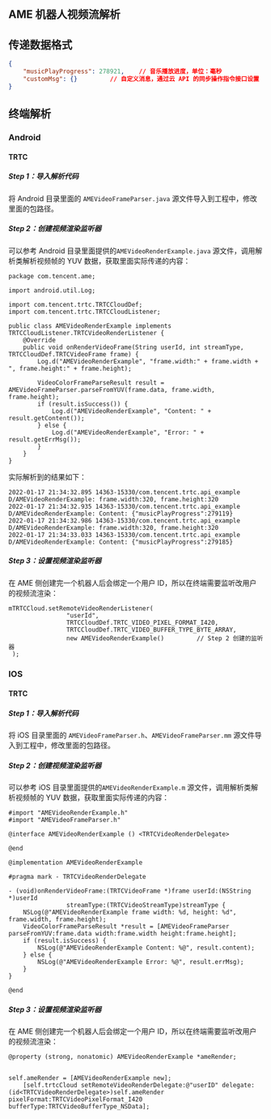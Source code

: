 ## AME 机器人视频流解析

## 传递数据格式

```json
{
	"musicPlayProgress": 278921,	// 音乐播放进度，单位：毫秒
	"customMsg": {}			// 自定义消息，通过云 API 的同步操作指令接口设置
}
```

## 终端解析

### Android

#### TRTC

##### Step 1：导入解析代码

将 Android 目录里面的 `AMEVideoFrameParser.java` 源文件导入到工程中，修改里面的包路径。

##### Step 2：创建视频渲染监听器

可以参考 Android 目录里面提供的`AMEVideoRenderExample.java` 源文件，调用解析类解析视频帧的 YUV 数据，获取里面实际传递的内容：

```
package com.tencent.ame;

import android.util.Log;

import com.tencent.trtc.TRTCCloudDef;
import com.tencent.trtc.TRTCCloudListener;

public class AMEVideoRenderExample implements TRTCCloudListener.TRTCVideoRenderListener {
    @Override
    public void onRenderVideoFrame(String userId, int streamType, TRTCCloudDef.TRTCVideoFrame frame) {
        Log.d("AMEVideoRenderExample", "frame.width:" + frame.width + ", frame.height:" + frame.height);

        VideoColorFrameParseResult result = AMEVideoFrameParser.parseFromYUV(frame.data, frame.width, frame.height);
        if (result.isSuccess()) {
            Log.d("AMEVideoRenderExample", "Content: " + result.getContent());
        } else {
            Log.d("AMEVideoRenderExample", "Error: " + result.getErrMsg());
        }
    }
}
```

实际解析到的结果如下：

```
2022-01-17 21:34:32.895 14363-15330/com.tencent.trtc.api_example D/AMEVideoRenderExample: frame.width:320, frame.height:320
2022-01-17 21:34:32.935 14363-15330/com.tencent.trtc.api_example D/AMEVideoRenderExample: Content: {"musicPlayProgress":279119}
2022-01-17 21:34:32.986 14363-15330/com.tencent.trtc.api_example D/AMEVideoRenderExample: frame.width:320, frame.height:320
2022-01-17 21:34:33.033 14363-15330/com.tencent.trtc.api_example D/AMEVideoRenderExample: Content: {"musicPlayProgress":279185}
```

##### Step 3：设置视频渲染监听器

在 AME 侧创建完一个机器人后会绑定一个用户 ID，所以在终端需要监听改用户的视频流渲染：

```
mTRTCCloud.setRemoteVideoRenderListener(
                "userId",
                TRTCCloudDef.TRTC_VIDEO_PIXEL_FORMAT_I420,
                TRTCCloudDef.TRTC_VIDEO_BUFFER_TYPE_BYTE_ARRAY,
                new AMEVideoRenderExample()			// Step 2 创建的监听器
 );
```

### IOS

#### TRTC

##### Step 1：导入解析代码

将 iOS 目录里面的 `AMEVideoFrameParser.h`、`AMEVideoFrameParser.mm` 源文件导入到工程中，修改里面的包路径。

##### Step 2：创建视频渲染监听器

可以参考 iOS 目录里面提供的`AMEVideoRenderExample.m` 源文件，调用解析类解析视频帧的 YUV 数据，获取里面实际传递的内容：

```
#import "AMEVideoRenderExample.h"
#import "AMEVideoFrameParser.h"

@interface AMEVideoRenderExample () <TRTCVideoRenderDelegate>

@end

@implementation AMEVideoRenderExample

#pragma mark - TRTCVideoRenderDelegate

- (void)onRenderVideoFrame:(TRTCVideoFrame *)frame userId:(NSString *)userId
                streamType:(TRTCVideoStreamType)streamType {
    NSLog(@"AMEVideoRenderExample frame width: %d, height: %d", frame.width, frame.height);
    VideoColorFrameParseResult *result = [AMEVideoFrameParser parseFromYUV:frame.data width:frame.width height:frame.height];
    if (result.isSuccess) {
        NSLog(@"AMEVideoRenderExample Content: %@", result.content);
    } else {
        NSLog(@"AMEVideoRenderExample Error: %@", result.errMsg);
    }
}

@end
```

##### Step 3：设置视频渲染监听器

在 AME 侧创建完一个机器人后会绑定一个用户 ID，所以在终端需要监听改用户的视频流渲染：

```
@property (strong, nonatomic) AMEVideoRenderExample *ameRender;


self.ameRender = [AMEVideoRenderExample new];
    [self.trtcCloud setRemoteVideoRenderDelegate:@"userID" delegate:(id<TRTCVideoRenderDelegate>)self.ameRender pixelFormat:TRTCVideoPixelFormat_I420 bufferType:TRTCVideoBufferType_NSData];
```







